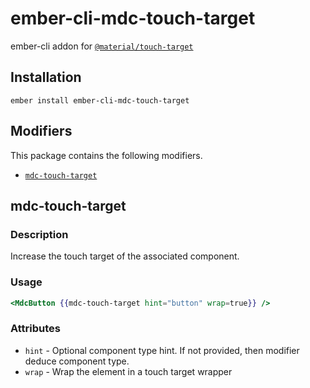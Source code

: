 ember-cli-mdc-touch-target
======================

ember-cli addon for [`@material/touch-target`](https://github.com/material-components/material-components-web/tree/master/packages/mdc-touch-target)

Installation
------------

    ember install ember-cli-mdc-touch-target

Modifiers
-----------

This package contains the following modifiers.

* [`mdc-touch-target`](#mdc-touch-target)

mdc-touch-target
---------------------

### Description

Increase the touch target of the associated component.

### Usage

```handlebars
<MdcButton {{mdc-touch-target hint="button" wrap=true}} /> 
```

### Attributes

* `hint` - Optional component type hint. If not provided, then modifier deduce component type. 
* `wrap` - Wrap the element in a touch target wrapper
